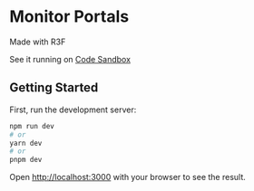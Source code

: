 # Monitor Portals

Made with R3F

See it running on [Code Sandbox](https://codesandbox.io/p/sandbox/github/JakePitman/monitor-portals)

## Getting Started

First, run the development server:

```bash
npm run dev
# or
yarn dev
# or
pnpm dev
```

Open [http://localhost:3000](http://localhost:3000) with your browser to see the result.
